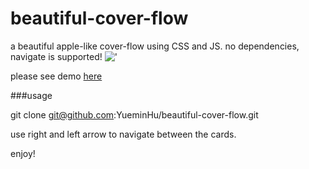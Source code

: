 # beautiful-cover-flow
a beautiful apple-like cover-flow using CSS and JS. no dependencies, navigate is supported! 
!['](https://i1.someimage.com/zMemcJt.png)

please see demo [here](https://yueminhu.github.io/beautiful-cover-flow/)

###usage

git clone git@github.com:YueminHu/beautiful-cover-flow.git

use right and left arrow to navigate between the cards. 

enjoy! 
